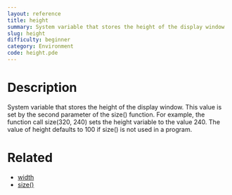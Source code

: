 ```yaml
---
layout: reference
title: height
summary: System variable that stores the height of the display window
slug: height
difficulty: beginner
category: Environment
code: height.pde
---
```


# Description

System variable that stores the height of the display window. This value is set by the second parameter of the size() function. For example, the function call size(320, 240) sets the height variable to the value 240. The value of height defaults to 100 if size() is not used in a program.
# Related

- [width](width.html)
- [size()](size.html)

